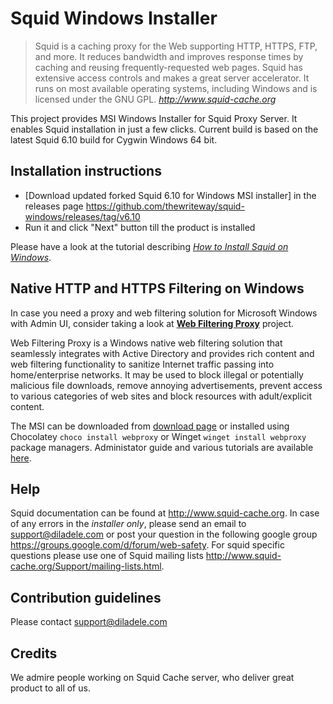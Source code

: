 Squid Windows Installer
==============

> Squid is a caching proxy for the Web supporting HTTP, HTTPS, FTP, and more. It reduces bandwidth and improves response times by caching and reusing frequently-requested web pages. Squid has extensive access controls and makes a great server accelerator. It runs on most available operating systems, including Windows and is licensed under the GNU GPL.
> <cite> <http://www.squid-cache.org>

This project provides MSI Windows Installer for Squid Proxy Server. It enables Squid installation in just a few clicks. Current build is based on the latest Squid 6.10 build for Cygwin Windows 64 bit.

**Installation instructions**
-----------------------------
* [Download updated forked Squid 6.10 for Windows MSI installer] in the releases page https://github.com/thewriteway/squid-windows/releases/tag/v6.10
* Run it and click "Next" button till the product is installed

Please have a look at the tutorial describing [*How to Install Squid on Windows*](https://docs.diladele.com/howtos/installing_squid_windows/index.html).

**Native HTTP and HTTPS Filtering on Windows**
-----------------------------
In case you need a proxy and web filtering solution for Microsoft Windows with Admin UI, consider taking a look at [**Web Filtering Proxy**](https://webproxy.diladele.com/) project. 

Web Filtering Proxy is a Windows native web filtering solution that seamlessly integrates with Active Directory and provides rich content and web filtering functionality to sanitize Internet traffic passing into home/enterprise networks. It may be used to block illegal or potentially malicious file downloads, remove annoying advertisements, prevent access to various categories of web sites and block resources with adult/explicit content.

The MSI can be downloaded from [download page](https://webproxy.diladele.com/) or installed using Chocolatey ```choco install webproxy``` or Winget ```winget install webproxy``` package managers. Administator guide and various tutorials are available [here](https://webproxy.diladele.com/docs/). 

**Help**
--------

Squid documentation can be found at http://www.squid-cache.org. In case of any errors in the *installer only*, please send an email to support@diladele.com or post your question in the following google group https://groups.google.com/d/forum/web-safety. For squid specific questions please use one of Squid mailing lists http://www.squid-cache.org/Support/mailing-lists.html.

**Contribution guidelines**
---------------------------
Please contact support@diladele.com

**Credits**
-----------
We admire people working on Squid Cache server, who deliver great product to all of us.
